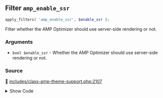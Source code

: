 ## Filter `amp_enable_ssr`

```php
apply_filters( 'amp_enable_ssr', $enable_ssr );
```

Filter whether the AMP Optimizer should use server-side rendering or not.

### Arguments

* `bool $enable_ssr` - Whether the AMP Optimizer should use server-side rendering or not.

### Source

:link: [includes/class-amp-theme-support.php:2107](/includes/class-amp-theme-support.php#L2107)

<details>
<summary>Show Code</summary>

```php
$enable_ssr = apply_filters( 'amp_enable_ssr', $enable_ssr );
```

</details>
